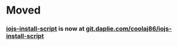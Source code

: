 # Moved
### [iojs-install-script](https://git.daplie.com/coolaj86/iojs-install-script) is now at [git.daplie.com/coolaj86/iojs-install-script](https://git.daplie.com/coolaj86/iojs-install-script)
